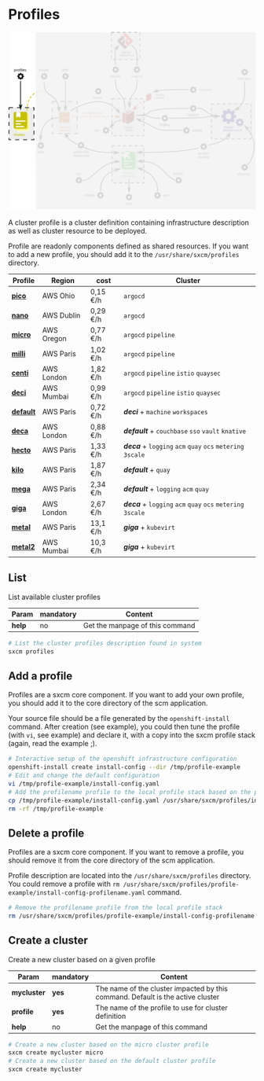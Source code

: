 # Profiles

![sxcm profiles](https://raw.githubusercontent.com/startxfr/sxcm/main/docs/img/verbs-profiles.svg)

A cluster profile is a cluster definition containing infrastructure description as well as cluster resource to be deployed.

Profile are readonly components defined as shared resources. If you want to add a new profile, you should add it
to the `/usr/share/sxcm/profiles` directory.

| Profile                            | Region     | cost     | Cluster                                                       |
| ---------------------------------- | ---------- | -------- | ------------------------------------------------------------- |
| **[pico](../profiles/pico)**       | AWS Ohio   | 0,15 €/h | `argocd`                                                      |
| **[nano](./profiles/nano)**        | AWS Dublin | 0,29 €/h | `argocd`                                                      |
| **[micro](../profiles/micro)**     | AWS Oregon | 0,77 €/h | `argocd` `pipeline`                                           |
| **[milli](../profiles/milli)**     | AWS Paris  | 1,02 €/h | `argocd` `pipeline`                                           |
| **[centi](../profiles/centi)**     | AWS London | 1,82 €/h | `argocd` `pipeline` `istio` `quaysec`                         |
| **[deci](../profiles/deci)**       | AWS Mumbai | 0,99 €/h | `argocd` `pipeline` `istio`  `quaysec`                        |
| **[default](./profiles/default)** | AWS Paris  | 0,72 €/h | ***deci*** + `machine` `workspaces`                           |
| **[deca](../profiles/deca)**       | AWS London | 0,88 €/h | ***default*** + `couchbase` `sso` `vault` `knative`           |
| **[hecto](../profiles/hecto)**     | AWS Paris  | 1,33 €/h | ***deca*** + `logging` `acm` `quay` `ocs` `metering` `3scale` |
| **[kilo](../profiles/kilo)**       | AWS Paris  | 1,87 €/h | ***default*** + `quay`                                        |
| **[mega](../profiles/mega)**       | AWS Paris  | 2,34 €/h | ***default*** + `logging` `acm` `quay`                        |
| **[giga](../profiles/giga)**       | AWS London | 2,67 €/h | ***deca*** + `logging` `acm` `quay` `ocs` `metering` `3scale` |
| **[metal](../profiles/metal)**     | AWS Paris  | 13,1 €/h | ***giga*** +  `kubevirt`                                      |
| **[metal2](../profiles/metal2)**   | AWS Mumbai | 10,3 €/h | ***giga*** +  `kubevirt`                                      |

## List

List available cluster profiles

| Param    | mandatory | Content                         |
| -------- | --------- | ------------------------------- |
| **help** | no        | Get the manpage of this command |

```bash
# List the cluster profiles description found in system
sxcm profiles
```

## Add a profile

Profiles are a sxcm core component. If you want to add your own profile, you should add it to the core
directory of the scm application.

Your source file should be a file generated by the `openshift-install` command.
After creation (see example), you could then tune the profile (with `vi`, see example) and declare it,
with a copy into the sxcm profile stack (again, read the example ;).

```bash
# Interactive setup of the openshift infrastructure configuration
openshift-install create install-config --dir /tmp/profile-example
# Edit and change the default configuration
vi /tmp/profile-example/install-config.yaml
# Add the profilename profile to the local profile stack based on the previously created configuration
cp /tmp/profile-example/install-config.yaml /usr/share/sxcm/profiles/install-config-profilename.yaml
rm -rf /tmp/profile-example
```

## Delete a profile

Profiles are a sxcm core component. If you want to remove a profile, you should remove it from the core
directory of the scm application.

Profile description are located into the `/usr/share/sxcm/profiles` directory.
You could remove a profile with `rm /usr/share/sxcm/profiles/profile-example/install-config-profilename.yaml` command.

```bash
# Remove the profilename profile from the local profile stack
rm /usr/share/sxcm/profiles/profile-example/install-config-profilename.yaml
```

## Create a cluster

Create a new cluster based on a given profile

| Param         | mandatory | Content                                                                         |
| ------------- | --------- | ------------------------------------------------------------------------------- |
| **mycluster** | **yes**   | The name of the cluster impacted by this command. Default is the active cluster |
| **profile**   | **yes**   | The name of the profile to use for cluster definition                           |
| **help**      | no        | Get the manpage of this command                                                 |

```bash
# Create a new cluster based on the micro cluster profile
sxcm create mycluster micro
# Create a new cluster based on the default cluster profile
sxcm create mycluster
```

